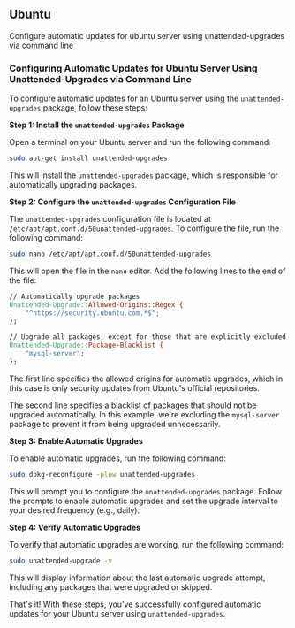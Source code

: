 
## Ubuntu 

Configure automatic updates for ubuntu server using unattended-upgrades via command line

### Configuring Automatic Updates for Ubuntu Server Using Unattended-Upgrades via Command Line

To configure automatic updates for an Ubuntu server using the `unattended-upgrades` package, follow these steps:

**Step 1: Install the `unattended-upgrades` Package**

Open a terminal on your Ubuntu server and run the following command:
```bash
sudo apt-get install unattended-upgrades
```
This will install the `unattended-upgrades` package, which is responsible for automatically upgrading packages.

**Step 2: Configure the `unattended-upgrades` Configuration File**

The `unattended-upgrades` configuration file is located at `/etc/apt/apt.conf.d/50unattended-upgrades`. To configure the file, run the following command:
```bash
sudo nano /etc/apt/apt.conf.d/50unattended-upgrades
```
This will open the file in the `nano` editor. Add the following lines to the end of the file:
```makefile
// Automatically upgrade packages
Unattended-Upgrade::Allowed-Origins::Regex {
    "^https://security.ubuntu.com.*$";
};

// Upgrade all packages, except for those that are explicitly excluded
Unattended-Upgrade::Package-Blacklist {
    "mysql-server";
};
```
The first line specifies the allowed origins for automatic upgrades, which in this case is only security updates from Ubuntu's official repositories.

The second line specifies a blacklist of packages that should not be upgraded automatically. In this example, we're excluding the `mysql-server` package to prevent it from being upgraded unnecessarily.

**Step 3: Enable Automatic Upgrades**

To enable automatic upgrades, run the following command:
```bash
sudo dpkg-reconfigure -plow unattended-upgrades
```
This will prompt you to configure the `unattended-upgrades` package. Follow the prompts to enable automatic upgrades and set the upgrade interval to your desired frequency (e.g., daily).

**Step 4: Verify Automatic Upgrades**

To verify that automatic upgrades are working, run the following command:
```bash
sudo unattended-upgrade -v
```
This will display information about the last automatic upgrade attempt, including any packages that were upgraded or skipped.

That's it! With these steps, you've successfully configured automatic updates for your Ubuntu server using `unattended-upgrades`.
